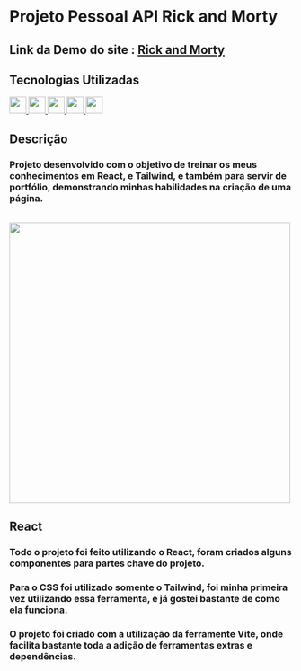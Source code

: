 # Projeto Pessoal API Rick and Morty

## Link da Demo do site : [Rick and Morty](https://gustavocmonteiro.github.io/projeto-rick-morty/)

## Tecnologias Utilizadas
<div>
  <a href="https://github.com/GustavoCMonteiro">
    <img height="30em" src="https://img.shields.io/badge/HTML5-E34F26?style=for-the-badge&logo=html5&logoColor=white"/>
    <img height="30em" src="https://img.shields.io/badge/CSS3-1572B6?style=for-the-badge&logo=css3&logoColor=white"/>
    <img height="30m" src="https://img.shields.io/badge/JavaScript-323330?style=for-the-badge&logo=javascript&logoColor=F7DF1E"/>
    <img height="30em" src="https://img.shields.io/badge/React-20232A?style=for-the-badge&logo=react&logoColor=61DAFB"/>
    <img height="30em" src="https://img.shields.io/badge/Tailwind-20232A?style=for-the-badge&logo=react&logoColor=61DAFB"/>
  </a>
</div>  
  
 
## Descrição

### Projeto desenvolvido com o objetivo de treinar os meus conhecimentos em React, e Tailwind, e também para servir de portfólio, demonstrando minhas habilidades na criação de uma página.

<br>
<img height="500em" src="https://github.com/GustavoCMonteiro/projeto-rick-morty/blob/main/src/imgs/rick.gif"/>
<br>

## React

### Todo o projeto foi feito utilizando o React, foram criados alguns componentes para partes chave do projeto. 

### Para o CSS foi utilizado somente o Tailwind, foi minha primeira vez utilizando essa ferramenta, e já gostei bastante de como ela funciona.

### O projeto foi criado com a utilização da ferramente Vite, onde facilita bastante toda a adição de ferramentas extras e dependências.
